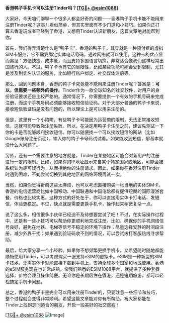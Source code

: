 **香港鸭子手机卡可以注册Tinder吗？[[TG💪+ @esim1088](https://t.me/s/esim1088)]**

大家好，今天咱们聊聊一个很多人都会好奇的问题——香港鸭子手机卡能不能用来注册Tinder呢？这事儿看似简单，但其实里面有不少门道和小技巧。如果你正打算去香港玩或者已经到了香港，又想用Tinder认识新朋友，这篇文章绝对能帮到你。

首先，我们得弄清楚什么是“鸭子卡”。香港的鸭子卡，其实就是一种预付费的虚拟SIM卡服务，它不需要绑定实体电话号码，通过网络就可以使用。这种卡的优点显而易见：方便快捷、成本低，而且支持多国语言切换，非常适合像我们这样经常出国旅行的人。不过，鸭子卡也有它的局限性，比如某些功能可能会受到限制，尤其是涉及到实名认证的服务，比如银行账户绑定、社交媒体注册等。

那么，回到问题本身，香港的鸭子卡究竟能不能用来注册Tinder呢？答案是：**可以，但需要一些额外的操作**。Tinder作为一款全球知名的社交软件，对用户的身份验证要求还是比较严格的。通常情况下，你需要提供一个有效的手机号码来完成注册，而这个手机号码必须能够接收短信验证码。对于大部分普通的鸭子卡来说，接收短信验证码是没有问题的，所以理论上是可以用来注册的。

但是，这里有一个小陷阱。有些鸭子卡可能因为运营商的限制，无法正常接收短信，这就可能导致你注册失败。所以，在决定用鸭子卡注册之前，建议先测试一下你的卡是否能够顺利接收短信。你可以随便找一个可以接收短信的网站（比如Google账号注册页面），输入你的鸭子卡号码试试看。如果能收到短信，那基本就没什么大问题了。

另外，还有一个需要注意的地方就是，Tinder在某些地区可能会对新用户的注册进行一定的限制。比如，如果你的IP地址显示来自某个特定国家或地区，可能会被系统认为是可疑行为，从而拒绝你的注册请求。因此，如果你在香港注册Tinder时遇到困难，不妨尝试切换到其他地区的网络环境再试一次。

当然，如果你觉得折腾这些太麻烦，也可以考虑直接购买一张当地的实体SIM卡。香港的电信运营商比如中国移动、中国联通和中国电信都有提供短期的国际漫游套餐，价格也比较实惠。这种方式的好处在于，你可以直接用实体卡打电话、发短信，体验更稳定。不过，缺点就是需要更换手机卡，操作起来稍微复杂一点。

说了这么多，相信很多小伙伴已经迫不及待想要尝试了吧！不过，在实际操作过程中，还是有一些小技巧可以帮助你更顺利地完成注册。比如，确保你的手机网络信号良好，避免在地铁、电梯等信号不稳定的环境下操作；尽量选择安静的时间段注册，减少外界干扰；如果遇到验证码收不到的情况，可以尝试拨打客服热线寻求帮助。

最后，给大家分享一个小经验。如果你不想频繁更换手机卡，又希望随时随地都能顺畅使用Tinder，可以考虑购买一张支持eSIM的虚拟卡。eSIM是一种新型的SIM卡技术，无需实体卡就能直接下载到手机上，支持全球多个国家和地区使用。香港的eSIM服务现在也非常成熟，像我们熟悉的ESIM1088平台，就提供了多种套餐选择，价格合理且操作简便。无论你是长期居住在香港，还是短期旅游，都可以轻松搞定手机卡问题。

总之，香港的鸭子卡是完全可以用来注册Tinder的，只要注意一些细节和技巧，整个过程就会变得非常顺利。希望这篇文章能对你有所帮助，祝大家都能在Tinder上找到志同道合的朋友，开启一段美好的社交旅程！

[[TG💪+ @esim1088](https://t.me/s/esim1088) ![Image](https://i.postimg.cc/4NQfJmqS/Snipaste-2025-05-13-00-14-12.png)]